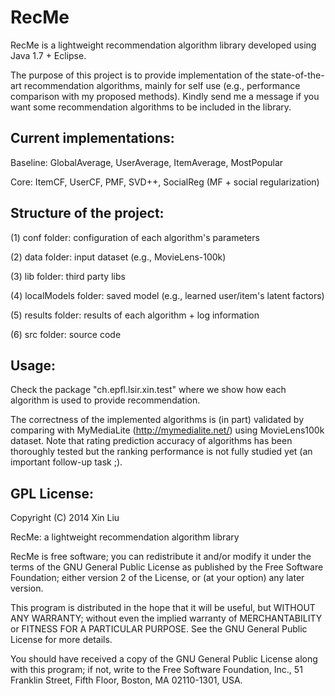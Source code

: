 RecMe
==============================
RecMe is a lightweight recommendation algorithm library developed using Java 1.7 + Eclipse.

The purpose of this project is to provide implementation of the state-of-the-art recommendation algorithms, mainly for self use (e.g., performance comparison with my proposed methods). Kindly send me a message if you want some recommendation algorithms to be included in the library.


Current implementations:
------------------------------
Baseline: GlobalAverage, UserAverage, ItemAverage, MostPopular

Core: ItemCF, UserCF, PMF, SVD++, SocialReg (MF + social regularization)


Structure of the project:
-------------------------------
(1) conf folder: configuration of each algorithm's parameters

(2) data folder: input dataset (e.g., MovieLens-100k)

(3) lib folder: third party libs

(4) localModels folder: saved model (e.g., learned user/item's latent factors)

(5) results folder: results of each algorithm + log information

(6) src folder: source code


Usage:
-----------------------------------
Check the package "ch.epfl.lsir.xin.test" where we show how each algorithm is used to provide recommendation.

The correctness of the implemented algorithms is (in part) validated by comparing with MyMediaLite (http://mymedialite.net/) using MovieLens100k dataset. Note that rating prediction accuracy of algorithms has been thoroughly tested but the ranking performance is not fully studied yet (an important follow-up task ;).


GPL License:
----------------------------------
Copyright (C) 2014  Xin Liu

RecMe: a lightweight recommendation algorithm library

RecMe is free software; you can redistribute it and/or
modify it under the terms of the GNU General Public License
as published by the Free Software Foundation; either version 2
of the License, or (at your option) any later version.

This program is distributed in the hope that it will be useful,
but WITHOUT ANY WARRANTY; without even the implied warranty of
MERCHANTABILITY or FITNESS FOR A PARTICULAR PURPOSE.  See the
GNU General Public License for more details.

You should have received a copy of the GNU General Public License
along with this program; if not, write to the Free Software
Foundation, Inc., 51 Franklin Street, Fifth Floor, Boston, MA  02110-1301, USA.
